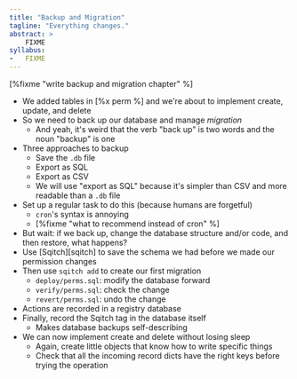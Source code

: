 ```yaml
---
title: "Backup and Migration"
tagline: "Everything changes."
abstract: >
    FIXME
syllabus:
-   FIXME
---
```


[%fixme "write backup and migration chapter" %]

-   We added tables in [%x perm %] and we're about to implement create, update, and delete
-   So we need to back up our database and manage *migration*
    -   And yeah, it's weird that the verb "back up" is two words and the noun "backup" is one
-   Three approaches to backup
    -   Save the `.db` file
    -   Export as SQL
    -   Export as CSV
    -   We will use "export as SQL" because it's simpler than CSV and more readable than a `.db` file
-   Set up a regular task to do this (because humans are forgetful)
    -   `cron`'s syntax is annoying
    -   [%fixme "what to recommend instead of cron" %]
-   But wait: if we back up, change the database structure and/or code, and then restore, what happens?
-   Use [Sqitch][sqitch] to save the schema we had before we made our permission changes
-   Then use `sqitch add` to create our first migration
    -   `deploy/perms.sql`: modify the database forward
    -   `verify/perms.sql`: check the change
    -   `revert/perms.sql`: undo the change
-   Actions are recorded in a registry database
-   Finally, record the Sqitch tag in the database itself
    -   Makes database backups self-describing
-   We can now implement create and delete without losing sleep
    -   Again, create little objects that know how to write specific things
    -   Check that all the incoming record dicts have the right keys before trying the operation

